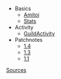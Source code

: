 <!-- _sidebar.md -->

- Basics
    - [Amitoi](LootTables/Amitoi)
    - [Stats](calc/stats)
- Activity
    - [GuildActivity](activity/guild)
- Patchnotes
    - [1.4](patchnotes/1.4)
    - [1.3](patchnotes/1.3)
    - [1.1](patchnotes/1.1)

[Sources](sources)